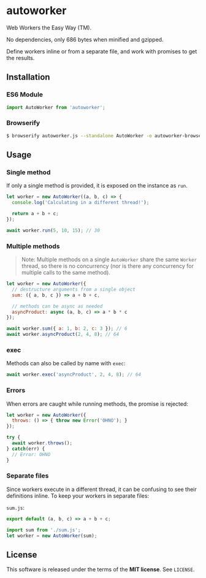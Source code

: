 autoworker
==========
Web Workers the Easy Way (TM).

No dependencies, only 686 bytes when minified and gzipped.

Define workers inline or from a separate file, and work with promises to get
the results.

Installation
------------

### ES6 Module

```js
import AutoWorker from 'autoworker';
```

### Browserify

```sh
$ browserify autoworker.js --standalone AutoWorker -o autoworker-browser.js
```

Usage
-----

### Single method

If only a single method is provided, it is exposed on the instance as `run`.

```js
let worker = new AutoWorker((a, b, c) => {
  console.log('Calculating in a different thread!');

  return a + b + c;
});

await worker.run(5, 10, 15); // 30
```

### Multiple methods

> Note: Multiple methods on a single `AutoWorker` share the same `Worker`
> thread, so there is no concurrency (nor is there any concurrency for multiple
> calls to the same method).

```js
let worker = new AutoWorker({
  // destructure arguments from a single object
  sum: ({ a, b, c }) => a + b + c,

  // methods can be async as needed
  asyncProduct: async (a, b, c) => a * b * c
});

await worker.sum({ a: 1, b: 2, c: 3 }); // 6
await worker.asyncProduct(2, 4, 8); // 64
```

### exec

Methods can also be called by name with `exec`:

```js
await worker.exec('asyncProduct', 2, 4, 8); // 64
```

### Errors

When errors are caught while running methods, the promise is rejected:

```js
let worker = new AutoWorker({
  throws: () => { throw new Error('OHNO'); }
});

try {
  await worker.throws();
} catch(err) {
  // Error: OHNO
}
```

### Separate files

Since workers execute in a different thread, it can be confusing to see their
definitions inline. To keep your workers in separate files:

`sum.js`:
```js
export default (a, b, c) => a + b + c;
```

```js
import sum from './sum.js';
let worker = new AutoWorker(sum);
```

License
-------
This software is released under the terms of the **MIT license**. See `LICENSE`.
